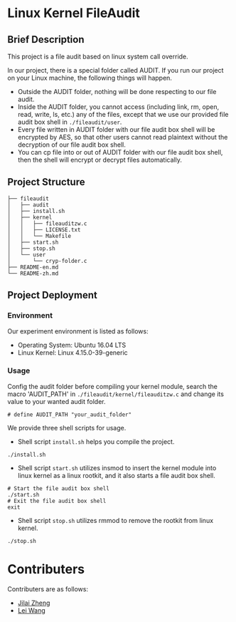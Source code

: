 # Linux Kernel FileAudit

## Brief Description

This project is a file audit based on linux system call override.

In our project, there is a special folder called AUDIT. If you run our project on your Linux machine, the following things will happen.

- Outside the AUDIT folder, nothing will be done respecting to our file audit.
- Inside the AUDIT folder, you cannot access (including link, rm, open, read, write, ls, etc.) any of the files, except that we use our provided file audit box shell in `./fileaudit/user`.
- Every file written in AUDIT folder with our file audit box shell will be encrypted by AES, so that other users cannot read plaintext without the decryption of our file audit box shell.
- You can cp file into or out of AUDIT folder with our file audit box shell, then the shell will encrypt or decrypt files automatically.

## Project Structure
```
├── fileaudit
│   ├── audit
│   ├── install.sh
│   ├── kernel
│   │   ├── fileauditzw.c
│   │   ├── LICENSE.txt
│   │   └── Makefile
│   ├── start.sh
│   ├── stop.sh
│   └── user
│       └── cryp-folder.c
├── README-en.md
└── README-zh.md
```

## Project Deployment

### Environment

Our experiment environment is listed as follows:

- Operating System: Ubuntu 16.04 LTS
- Linux Kernel: Linux 4.15.0-39-generic

### Usage

Config the audit folder before compiling your kernel module, 
search the macro 'AUDIT\_PATH' in `./fileaudit/kernel/fileauditzw.c` and change its value to your wanted audit folder.

```shell
# define AUDIT_PATH "your_audit_folder"
```

We provide three shell scripts for usage.

- Shell script `install.sh` helps you compile the project. 

```shell
./install.sh
```

- Shell script `start.sh` utilizes insmod to insert the kernel module into linux kernel as a linux rootkit,
and it also starts a file audit box shell.

```shell
# Start the file audit box shell
./start.sh
# Exit the file audit box shell
exit
```

- Shell script `stop.sh` utilizes rmmod to remove the rootkit from linux kernel.
```shell
./stop.sh
```

# Contributers

Contributers are as follows:

- [Jilai Zheng](https://github.com/zhengjilai)
- [Lei Wang](https://github.com/Dulou)
